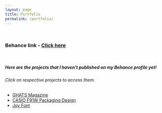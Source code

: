 ```yaml
---
layout: page
title: Portfolio
permalink: /portfolio/
---
```


<br>

### Behance link - [Click here](https://www.behance.net/shubh_hmmm)

<br>

##### Here are the projects that I haven't published on my Behance profile yet!
###### Click on respective projects to access them.
- [GHATS Magazine](https://drive.google.com/file/d/1_2dHg3S5prMU86wnbMN30RDgzWFZ-cNg/view?usp=drive_link)
- [CASIO F91W Packaging Design](https://drive.google.com/file/d/111Kr52W6Y2uwBdLz12o4-vtiMKP83gZ1/view?usp=drive_link)
- [Joy Font](https://drive.google.com/file/d/1eFBqVdPhSnyWf4iIHqSptvMMh6qHUYPk/view?usp=drive_link)
